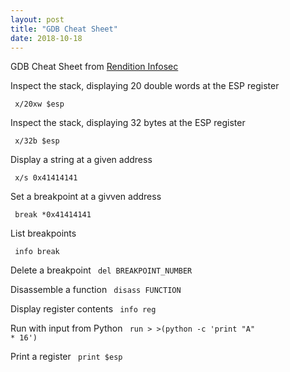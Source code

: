 ```yaml
---
layout: post
title: "GDB Cheat Sheet"
date: 2018-10-18
---
```


GDB Cheat Sheet from [Rendition Infosec](https://www.renditioninfosec.com/ "Rendition Infosec")

Inspect the stack, displaying 20 double words at the ESP register

<code> x/20xw $esp </code>

Inspect the stack, displaying 32 bytes at the ESP register

<code> x/32b $esp </code>

Display a string at a given address

<code> x/s 0x41414141 </code>

Set a breakpoint at a givven address
<p><code> break *0x41414141 </code>

List breakpoints
<p><code> info break </code>

Delete a breakpoint
<code> del BREAKPOINT_NUMBER </code>

Disassemble a function
<code> disass FUNCTION </code>

Display register contents
<code> info reg </code>

Run with input from Python
<code> run > >(python -c 'print "A" * 16') </code>

Print a register
<code> print $esp </code>
